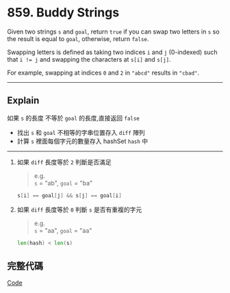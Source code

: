 # 859. Buddy Strings

Given two strings `s` and `goal`, return `true` if you can swap two letters in `s` so the result is equal to `goal`, otherwise, return `false`.

Swapping letters is defined as taking two indices `i` and `j` (0-indexed) such that `i != j` and swapping the characters at `s[i]` and `s[j]`.

For example, swapping at indices `0` and `2` in `"abcd"` results in `"cbad"`.

---

## Explain

如果 `s` 的長度 不等於 `goal` 的長度,直接返回 `false`  
- 找出 `s` 和 `goal` 不相等的字串位置存入 `diff` 陣列  
- 計算 `s` 裡面每個字元的數量存入 hashSet `hash` 中

---
1. 如果 `diff` 長度等於 `2` 判斷是否滿足
    > e.g.  
    > `s` = "ab", `goal` = "ba"

    ```go
    s[i] == goal[j] && s[j] == goal[i]
    ```

2. 如果 `diff` 長度等於 `0` 判斷 `s` 是否有重複的字元
    > e.g.  
    > `s` = "aa", `goal` = "aa"

    ```go
    len(hash) < len(s)
    ```

## 完整代碼
[Code](./solution.go)
